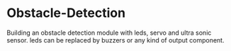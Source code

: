 # Obstacle-Detection

Building an obstacle detection module with leds, servo and ultra sonic sensor. leds can be replaced by buzzers or any kind of output component. 

